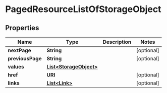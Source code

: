 

# PagedResourceListOfStorageObject


## Properties

| Name | Type | Description | Notes |
|------------ | ------------- | ------------- | -------------|
|**nextPage** | **String** |  |  [optional] |
|**previousPage** | **String** |  |  [optional] |
|**values** | [**List&lt;StorageObject&gt;**](StorageObject.md) |  |  |
|**href** | **URI** |  |  [optional] |
|**links** | [**List&lt;Link&gt;**](Link.md) |  |  [optional] |



